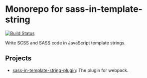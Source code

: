 # Monorepo for sass-in-template-string

[![Build Status](https://travis-ci.com/tomko-team/sass-in-template-string.svg?branch=master)](https://travis-ci.com/tomko-team/sass-in-template-string)

Write SCSS and SASS code in JavaScript template strings.

## Projects

* [sass-in-template-string-plugin](https://github.com/tomko-team/sass-in-template-string/tree/master/webpack-plugin): The plugin for webpack.
